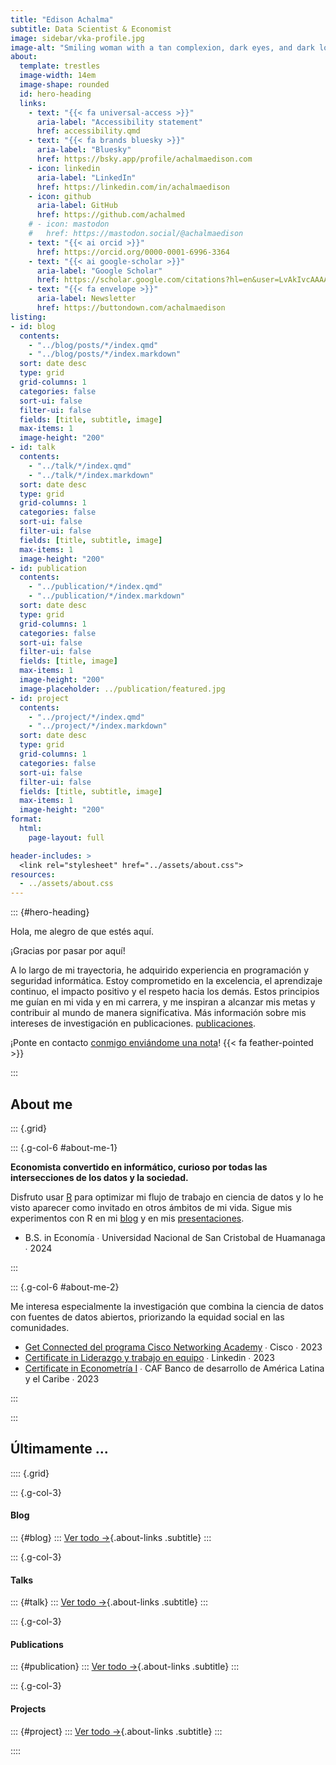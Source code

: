 ```yaml
---
title: "Edison Achalma"
subtitle: Data Scientist & Economist
image: sidebar/vka-profile.jpg
image-alt: "Smiling woman with a tan complexion, dark eyes, and dark long wavy hair styled to one side"
about:
  template: trestles
  image-width: 14em
  image-shape: rounded
  id: hero-heading
  links:
    - text: "{{< fa universal-access >}}"
      aria-label: "Accessibility statement"
      href: accessibility.qmd
    - text: "{{< fa brands bluesky >}}"
      aria-label: "Bluesky"
      href: https://bsky.app/profile/achalmaedison.com
    - icon: linkedin
      aria-label: "LinkedIn"
      href: https://linkedin.com/in/achalmaedison
    - icon: github
      aria-label: GitHub
      href: https://github.com/achalmed
    # - icon: mastodon
    #   href: https://mastodon.social/@achalmaedison
    - text: "{{< ai orcid >}}"
      href: https://orcid.org/0000-0001-6996-3364
    - text: "{{< ai google-scholar >}}"
      aria-label: "Google Scholar"
      href: https://scholar.google.com/citations?hl=en&user=LvAkIvcAAAAJ
    - text: "{{< fa envelope >}}"
      aria-label: Newsletter
      href: https://buttondown.com/achalmaedison
listing: 
- id: blog
  contents: 
    - "../blog/posts/*/index.qmd"
    - "../blog/posts/*/index.markdown"
  sort: date desc
  type: grid
  grid-columns: 1
  categories: false
  sort-ui: false
  filter-ui: false
  fields: [title, subtitle, image]
  max-items: 1
  image-height: "200"
- id: talk
  contents: 
    - "../talk/*/index.qmd"
    - "../talk/*/index.markdown"
  sort: date desc
  type: grid
  grid-columns: 1
  categories: false
  sort-ui: false
  filter-ui: false
  fields: [title, subtitle, image]
  max-items: 1
  image-height: "200"
- id: publication
  contents: 
    - "../publication/*/index.qmd"
    - "../publication/*/index.markdown"
  sort: date desc
  type: grid
  grid-columns: 1
  categories: false
  sort-ui: false
  filter-ui: false
  fields: [title, image]
  max-items: 1
  image-height: "200"
  image-placeholder: ../publication/featured.jpg
- id: project
  contents: 
    - "../project/*/index.qmd"
    - "../project/*/index.markdown"
  sort: date desc
  type: grid
  grid-columns: 1
  categories: false
  sort-ui: false
  filter-ui: false
  fields: [title, subtitle, image]
  max-items: 1
  image-height: "200"
format: 
  html: 
    page-layout: full

header-includes: >
  <link rel="stylesheet" href="../assets/about.css">
resources:
  - ../assets/about.css
---
```






::: {#hero-heading}
<div class="h1">Hola, me alegro de que estés aquí.</div>

¡Gracias por pasar por aquí!

A lo largo de mi trayectoria, he adquirido experiencia en programación y seguridad informática. Estoy comprometido en la excelencia, el aprendizaje continuo, el impacto positivo y el respeto hacia los demás. Estos principios me guían en mi vida y en mi carrera, y me inspiran a alcanzar mis metas y contribuir al mundo de manera significativa. Más información sobre mis intereses de investigación en publicaciones. [publicaciones](/publication).

¡Ponte en contacto [conmigo enviándome una nota](/contact.qmd)! {{< fa feather-pointed >}}

:::

## About me

::: {.grid}

::: {.g-col-6 #about-me-1}

**Economista convertido en informático, curioso por todas las intersecciones de los datos y la sociedad.**

Disfruto usar [R](https://www.r-project.org/about.html) para optimizar mi flujo de trabajo en ciencia de datos y lo he visto aparecer como invitado en otros ámbitos de mi vida. Sigue mis experimentos con R en mi [blog](/blog) y en mis [presentaciones](/talk).

<ul class="fa-ul">
    <li><span class="fa-li"><i class="fa-solid fa-graduation-cap"></i></span>B.S. in Economía ∙ Universidad Nacional de San Cristobal de Huamanaga ∙ 2024</li>
</ul>

:::

::: {.g-col-6 #about-me-2}

Me interesa especialmente la investigación que combina la ciencia de datos con fuentes de datos abiertos, priorizando la equidad social en las comunidades.

<ul class="fa-ul">
   <li><span class="fa-li"><i class="fa-solid fa-certificate"></i></span><a href="https://www.linkedin.com/in/achalmaedison/details/certifications/1635550023508/single-media-viewer/?profileId=ACoAAB73yjUBKj0yy7RA10UHdDh1C9D96CfMrgY">Get Connected del programa Cisco Networking Academy</a> ∙ Cisco ∙ 2023</li>
   <li><span class="fa-li"><i class="fa-solid fa-certificate"></i></span><a href="https://www.linkedin.com/learning/certificates/8da78b1fa489ab7f6755f5104979873d3f5f8923c98500cd2b19327ebb4538ea">Certificate in Liderazgo y trabajo en equipo</a> ∙ Linkedin ∙ 2023</li>
   <li><span class="fa-li"><i class="fa-solid fa-certificate"></i></span><a href="https://capacitaciones-ea.caf.com/certificate/d8785cf2d650ce379efd87b6ef84a">Certificate in Econometría I</a> ∙ CAF Banco de desarrollo de América Latina y el Caribe ∙ 2023</li>
</ul>

:::

:::
<!-- end grid -->

## Últimamente  ...

:::: {.grid}

::: {.g-col-3}
#### Blog
::: {#blog}
:::
[Ver todo &rarr;](../blog){.about-links .subtitle}
:::

::: {.g-col-3}
#### Talks
::: {#talk}
:::
[Ver todo &rarr;](../talk){.about-links .subtitle}
:::

::: {.g-col-3}
#### Publications
::: {#publication}
:::
[Ver todo &rarr;](../publication){.about-links .subtitle}
:::

::: {.g-col-3}
#### Projects
::: {#project}
:::
[Ver todo &rarr;](../project){.about-links .subtitle}
:::

::::
